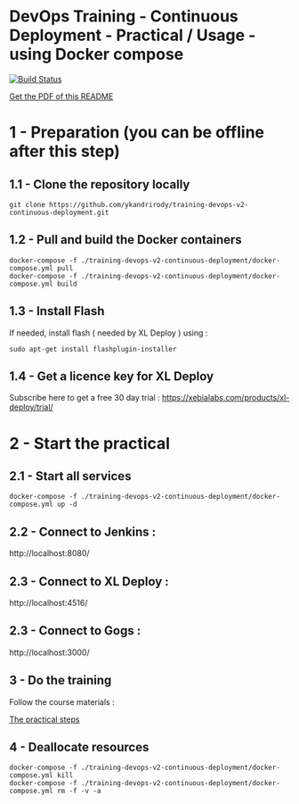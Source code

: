 # DevOps Training - Continuous Deployment - Practical / Usage - using Docker compose

[![Build Status](https://travis-ci.org/ykandrirody/training-devops-v2-continuous-deployment.svg?branch=master)](https://travis-ci.org/ykandrirody/training-devops-v2-continuous-deployment)

[Get the PDF of this README](https://gitprint.com/ykandrirody/training-devops-v2-continuous-deployment/blob/master/README.md)

# 1 - Preparation (you can be offline after this step)

## 1.1 - Clone the repository locally
```
git clone https://github.com/ykandrirody/training-devops-v2-continuous-deployment.git
```

## 1.2 - Pull and build the Docker containers
```
docker-compose -f ./training-devops-v2-continuous-deployment/docker-compose.yml pull
docker-compose -f ./training-devops-v2-continuous-deployment/docker-compose.yml build
```

## 1.3 - Install Flash 
If needed, install flash ( needed by XL Deploy ) using :
```
sudo apt-get install flashplugin-installer
```

## 1.4 - Get a licence key for XL Deploy
Subscribe here to get a free 30 day trial :
https://xebialabs.com/products/xl-deploy/trial/

# 2 - Start the practical

## 2.1 - Start all services

```
docker-compose -f ./training-devops-v2-continuous-deployment/docker-compose.yml up -d
```

##  2.2 - Connect to Jenkins :
http://localhost:8080/

##  2.3 - Connect to XL Deploy :
http://localhost:4516/

##  2.3 - Connect to Gogs :
http://localhost:3000/

## 3 - Do the training

Follow the course materials : 

[The practical steps](https://github.com/ykandrirody/training-devops-v2-continuous-deployment/blob/master/practical.pdf)

## 4 - Deallocate resources

```
docker-compose -f ./training-devops-v2-continuous-deployment/docker-compose.yml kill
docker-compose -f ./training-devops-v2-continuous-deployment/docker-compose.yml rm -f -v -a
```
